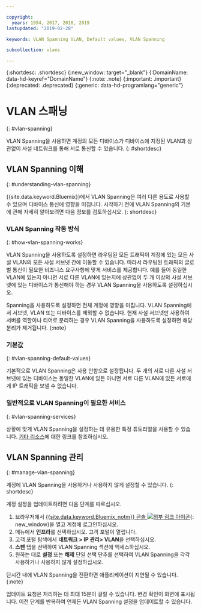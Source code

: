 ```yaml
---

copyright:
  years: 1994, 2017, 2018, 2019
lastupdated: "2019-02-28"

keywords: VLAN Spanning VLAN, Default values, VLAN Spanning

subcollection: vlans

---
```


{:shortdesc: .shortdesc}
{:new_window: target="_blank"}
{:DomainName: data-hd-keyref="DomainName"}
{:note: .note}
{:important: .important}
{:deprecated: .deprecated}
{:generic: data-hd-programlang="generic"}


# VLAN 스패닝
{: #vlan-spanning}

VLAN Spanning을 사용하면 계정의 모든 디바이스가 디바이스에 지정된 VLAN과 상관없이 사설 네트워크를 통해 서로 통신할 수 있습니다.
{: #shortdesc}

## VLAN Spanning 이해
{: #understanding-vlan-spanning}


{{site.data.keyword.Bluemix}}에서 VLAN Spanning은 여러 다른 용도로 사용할 수 있으며 디바이스 통신에 영향을 미칩니다. 시작하기 전에 VLAN Spanning의 기본에 관해 자세히 알아보려면 다음 정보를 검토하십시오.
{: shortdesc}

### VLAN Spanning 작동 방식
{: #how-vlan-spanning-works}

VLAN Spanning을 사용하도록 설정하면 라우팅된 모든 트래픽이 계정에 있는 모든 사설 VLAN의 모든 사설 서브넷 간에 이동할 수 있습니다. 따라서 라우팅된 트래픽의 글로벌 통신이 필요한 비즈니스 요구사항에 맞게 서비스를 제공합니다. 예를 들어 동일한 VLAN에 있는지 아니면 서로 다른 VLAN에 있는지에 상관없이 두 개 이상의 사설 서브넷에 있는 디바이스가 통신해야 하는 경우 VLAN Spanning을 사용하도록 설정하십시오.

Spanning을 사용하도록 설정하면 전체 계정에 영향을 미칩니다. VLAN Spanning에서 서브넷, VLAN 또는 디바이스를 제외할 수 없습니다. 현재 사설 서브넷만 사용하여 서버를 역할이나 티어로 분리하는 경우 VLAN Spanning을 사용하도록 설정하면 해당 분리가 제거됩니다.
{:note}

### 기본값
{: #vlan-spanning-default-values}

기본적으로 VLAN Spanning은 사용 안함으로 설정됩니다. 두 개의 서로 다른 사설 서브넷에 있는 디바이스는 동일한 VLAN에 있든 아니면 서로 다른 VLAN에 있든 서로에게 IP 트래픽을 보낼 수 없습니다.

### 일반적으로 VLAN Spanning이 필요한 서비스
{: #vlan-spanning-services}

상황에 맞게 VLAN Spanning을 설정하는 데 유용한 특정 튜토리얼을 사용할 수 있습니다. [기타 리소스](/docs/infrastructure/vlans?topic=vlans-other-resources-for-vlan-spanning)에 대한 링크를 참조하십시오.


## VLAN Spanning 관리
{: #manage-vlan-spanning}

계정에 VLAN Spanning을 사용하거나 사용하지 않게 설정할 수 있습니다.
{: shortdesc}

계정 설정을 업데이트하려면 다음 단계를 따르십시오.

  1. 브라우저에서 [{{site.data.keyword.Bluemix_notm}} 콘솔 ![외부 링크 아이콘](../../icons/launch-glyph.svg "외부 링크 아이콘")](https://{DomainName}/){: new_window}을 열고 계정에 로그인하십시오.
  2. 메뉴에서 **인프라**를 선택하십시오. 고객 포털이 열립니다.
  3. 고객 포털 탐색에서 **네트워크 > IP 관리> VLAN**을 선택하십시오.
  4. **스팬** 탭을 선택하여 VLAN Spanning 섹션에 액세스하십시오.
  5. 원하는 대로 **설정** 또는 **해제** 단일 선택 단추를 선택하여 VLAN Spanning을 각각 사용하거나 사용하지 않게 설정하십시오.

단시간 내에 VLAN Spanning을 전환하면 애플리케이션이 지연될 수 있습니다.
{:note}

업데이트 요청은 처리하는 데 최대 15분이 걸릴 수 있습니다. 변경 확인이 화면에 표시됩니다. 이전 단계를 반복하여 언제든 VLAN Spanning 설정을 업데이트할 수 있습니다.
